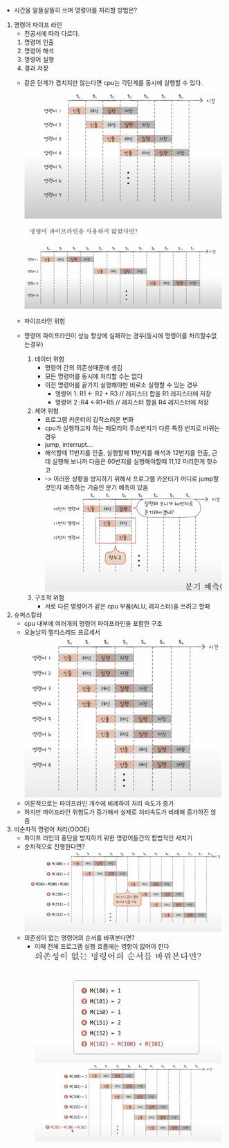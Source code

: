 - 시간을 알뜰살뜰히 쓰며 명령어를 처리할 방법은?
1.  명령어 파이프 라인
	- 전공서에 따라 다르다.
	1) 명령어 인출
	2) 명령어 해석
	3) 명령어 실행
	4) 결과 저장
	- 같은 단계가 겹치지만 않는다면 cpu는 각단계를 동시에 실행할 수 있다.
		![](../picture/Screenshot_5.png)
		
		![](../picture/Screenshot_6.png)
	- 파이프라인 위험
	- 명령어 파이프라인이 성능 향상에 실패하는 경우(동시에 명령어를 처리할수없는경우)
		1) 데이터 위험
			- 명령어 간의 의존성때문에 생김
			- 모든 명령어를 동시에 처리할 수는 없다
			- 이전 명령어를 끝가지 실행해야만 비로소 실행할 수 있는 경우
				- 명령어 1: R1 <- R2 + R3 // 레지스터 합을 R1 레지스터에 저장
				- 명령어 2 :R4 <-R1+R5 // 레지스터 합을 R4 레지스터에 저장
		2) 제어 위험
			- 프로그램 카운터의 갑작스러운 변화
			- cpu가 실행하고자 하는 메모리의 주소번지가 다른 특정 번지로 바뀌는 경우
			- jump, interrupt....
			- 해석할때 11번지를 인출, 실행할때 11번지를 해석과 12번지를 인출, 근데 실행해 보니까 다음은 60번지를 실행해야할때 11,12 미리한게 헛수고
			- -> 이러한 상황을 방지하기 위해서 프로그램 카운터가 어디로 jump할것인지 예측하는 기술인 분기 예측이 있음
				![](../picture/Screenshot_10.png)
		3) 구조적 위험
			- 서로 다른 명령어가 같은 cpu 부품(ALU, 레지스터)을 쓰려고 할때
2. 슈퍼스칼라
	- cpu 내부에 여러개의 명령어 파이프라인을 포함한 구조
	- 오늘날의 멀티스레드 프로세서
		![](../picture/Screenshot_11.png)
	- 이론적으로는 파이프라인 개수에 비례하여 처리 속도가 증가
	- 하지만 파이프라인 위험도가 증가해서 실제로 처리속도가 비례해 증가하진 않음
3. 비순차적 명령어 처리(OOOE)
	- 파이프 라인의 중단을 방지하기 위한 명령어들간의 합법적인 새치기
	- 순차적으로 진행한다면? 
		![](../picture/Screenshot_13.png)
	- 의존성이 없는 명령어의 순서를 바꿔본다면?
		- 이때 전체 프로그램 실행 흐름에는 영향이 없어야 한다
			![](../picture/Screenshot_12.png)
			![](../picture/Screenshot_15.png)